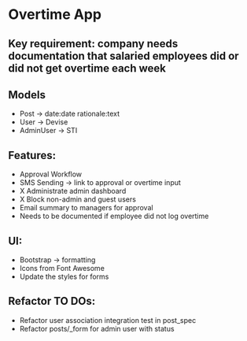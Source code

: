 # Overtime App

## Key requirement: company needs documentation that salaried employees did or did not get overtime each week

## Models
 - Post -> date:date rationale:text
 - User -> Devise
 - AdminUser -> STI

## Features:
 - Approval Workflow
 - SMS Sending -> link to approval or overtime input
 - X Administrate admin dashboard
 - X Block non-admin and guest users
 - Email summary to managers for approval
 - Needs to be documented if employee did not log overtime

## UI:
 - Bootstrap -> formatting
 - Icons from Font Awesome
 - Update the styles for forms

## Refactor TO DOs:
 - Refactor user association integration test in post_spec
 - Refactor posts/_form for admin user with status